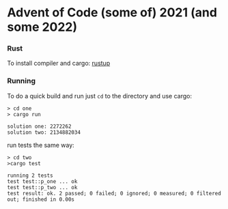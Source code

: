 # Advent of Code (some of) 2021 (and some 2022)

### Rust

To install compiler and cargo: [rustup](https://www.rust-lang.org/tools/install)

### Running
To do a quick build and run just `cd` to the directory and use cargo:

```
> cd one
> cargo run

solution one: 2272262
solution two: 2134882034
```

run tests the same way:

```
> cd two
>cargo test

running 2 tests
test test::p_one ... ok
test test::p_two ... ok
test result: ok. 2 passed; 0 failed; 0 ignored; 0 measured; 0 filtered out; finished in 0.00s
```

